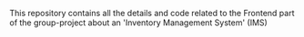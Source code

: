 This repository contains all the details and code related to the Frontend part <br> of the group-project
about an 'Inventory Management System' (IMS)
